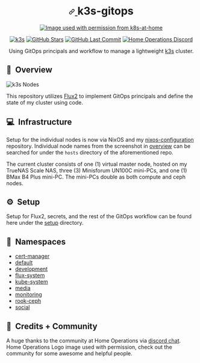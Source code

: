 <!-- markdownlint-disable MD033 -->

<h1 align="center">
  <a id="user-content--k3s-gitops-" class="anchor" aria-hidden="true" href="#-k3s-gitops-">
    <svg class="octicon octicon-link" viewBox="0 0 16 16" version="1.1" width="16" height="16" aria-hidden="true">
      <path fill-rule="evenodd" d="M7.775 3.275a.75.75 0 001.06 1.06l1.25-1.25a2 2 0 112.83 2.83l-2.5 2.5a2 2 0 01-2.83 0 .75.75 0 00-1.06 1.06 3.5 3.5 0 004.95 0l2.5-2.5a3.5 3.5 0 00-4.95-4.95l-1.25 1.25zm-4.69 9.64a2 2 0 010-2.83l2.5-2.5a2 2 0 012.83 0 .75.75 0 001.06-1.06 3.5 3.5 0 00-4.95 0l-2.5 2.5a3.5 3.5 0 004.95 4.95l1.25-1.25a.75.75 0 00-1.06-1.06l-1.25 1.25a2 2 0 01-2.83 0z"></path>
    </svg>
  </a> k3s-gitops
</h1>

<p align="center">
  <a href="https://github.com/k8s-at-home" alt="Image used with permission from k8s-at-home"><img alt="Image used with permission from k8s-at-home" src="https://avatars.githubusercontent.com/u/61287648" /></a>
</p>

<p align="center">
  <a href="https://k3s.io/"><img alt="k3s" src="https://img.shields.io/badge/k3s-v1.34.1-orange?logo=kubernetes&logoColor=white&style=flat-square"></a> <a href="https://github.com/WRMilling/k3s-gitops/stargazers"><img alt="GitHub Stars" src="https://img.shields.io/github/stars/WRMilling/k3s-gitops?logo=github&color=green&logoColor=white&style=flat-square"></a> <a href="https://github.com/WRMilling/k3s-gitops/commits/master"><img alt="GitHub Last Commit" src="https://img.shields.io/github/last-commit/WRMilling/k3s-gitops?logo=git&logoColor=white&color=purple&style=flat-square"></a> <a href="https://discord.gg/home-operations"><img alt="Home Operations Discord" src="https://img.shields.io/badge/discord-chat-7289DA.svg?logo=discord&logoColor=white&maxAge=60&style=flat-square"></a>
</p>

<p align="center">
Using GitOps principals and workflow to manage a lightweight <a href="https://k3s.io">k3s</a> cluster.
</p>

## :book:&nbsp; Overview

![k3s Nodes](https://i.imgur.com/2hBUBi1.png)

This repository utilizes [Flux2](https://fluxcd.io/) to implement GitOps principals and define the state of my cluster using code.

## :computer:&nbsp; Infrastructure

Setup for the individual nodes is now via NixOS and my [nixos-configuration](https://github.com/wrmilling/nixos-configuration) repository. Individual node names from the screenshot in [overview](#overview) can be searched for under the `hosts` directory of the aforementioned repo.

The current cluster consists of one (1) virtual master node, hosted on my TrueNAS Scale NAS, three (3) Minisforum UN100C mini-PCs, and one (1) BMax B4 Plus mini-PC. The mini-PCs double as both compute and ceph nodes.

## :gear:&nbsp; Setup

Setup for Flux2, secrets, and the rest of the GitOps workflow can be found here under the [setup](setup/README.md) directory.

## :wrench:&nbsp; Namespaces

* [cert-manager](cert-manager/README.md)
* [default](default/README.md)
* [development](development/README.md)
* [flux-system](flux-system-extra/README.md)
* [kube-system](kube-system/README.md)
* [media](media/README.md)
* [monitoring](monitoring/README.md)
* [rook-ceph](rook-ceph/README.md)
* [social](social/README.md)

## :handshake:&nbsp; Credits + Community

A huge thanks to the community at Home Operations via [discord chat](https://discord.gg/home-operations). Home Operations Logo image used with permission, check out the community for some awesome and helpful people.
